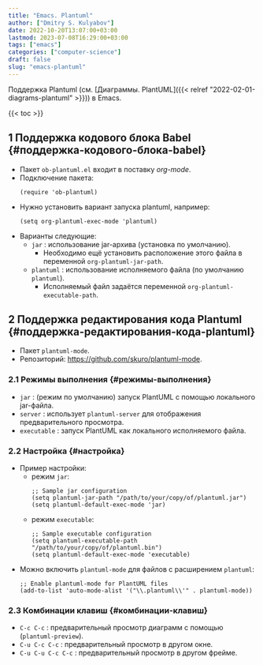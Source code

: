 ```yaml
---
title: "Emacs. Plantuml"
author: ["Dmitry S. Kulyabov"]
date: 2022-10-20T13:07:00+03:00
lastmod: 2023-07-08T16:29:00+03:00
tags: ["emacs"]
categories: ["computer-science"]
draft: false
slug: "emacs-plantuml"
---
```


Поддержка Plantuml (см. [Диаграммы. PlantUML]({{< relref "2022-02-01-diagrams-plantuml" >}})) в Emacs.

<!--more-->

{{< toc >}}


## <span class="section-num">1</span> Поддержка кодового блока Babel {#поддержка-кодового-блока-babel}

-   Пакет `ob-plantuml.el` входит в поставку _org-mode_.
-   Подключение пакета:
    ```emacs-lisp
    (require 'ob-plantuml)
    ```
-   Нужно установить вариант запуска plantuml, например:
    ```emacs-lisp
    (setq org-plantuml-exec-mode 'plantuml)
    ```
-   Варианты следующие:
    -   `jar` : использование jar-архива (установка по умолчанию).
        -   Необходимо ещё установить расположение этого файла в переменной `org-plantuml-jar-path`.
    -   `plantuml` : использование исполняемого файла (по умолчанию `plantuml`).
        -   Исполняемый файл задаётся переменной `org-plantuml-executable-path`.


## <span class="section-num">2</span> Поддержка редактирования кода Plantuml {#поддержка-редактирования-кода-plantuml}

-   Пакет `plantuml-mode`.
-   Репозиторий: <https://github.com/skuro/plantuml-mode>.


### <span class="section-num">2.1</span> Режимы выполнения {#режимы-выполнения}

-   `jar` : (режим по умолчанию) запуск PlantUML с помощью локального jar-файла.
-   `server` : использует `plantuml-server` для отображения предварительного просмотра.
-   `executable` : запуск PlantUML как локального исполняемого файла.


### <span class="section-num">2.2</span> Настройка {#настройка}

-   Пример настройки:
    -   режим `jar`:
        ```emacs-lisp
        ;; Sample jar configuration
        (setq plantuml-jar-path "/path/to/your/copy/of/plantuml.jar")
        (setq plantuml-default-exec-mode 'jar)
        ```
    -   режим `executable`:
        ```emacs-lisp
        ;; Sample executable configuration
        (setq plantuml-executable-path "/path/to/your/copy/of/plantuml.bin")
        (setq plantuml-default-exec-mode 'executable)
        ```
-   Можно  включить `plantuml-mode` для файлов с расширением `plantuml`:
    ```emacs-lisp
    ;; Enable plantuml-mode for PlantUML files
    (add-to-list 'auto-mode-alist '("\\.plantuml\\'" . plantuml-mode))
    ```


### <span class="section-num">2.3</span> Комбинации клавиш {#комбинации-клавиш}

-   `C-c C-c` : предварительный просмотр диаграмм с помощью (`plantuml-preview`).
-   `C-u C-c C-c` : предварительный просмотр в другом окне.
-   `C-u C-u C-c C-c` : предварительный просмотр в другом фрейме.
